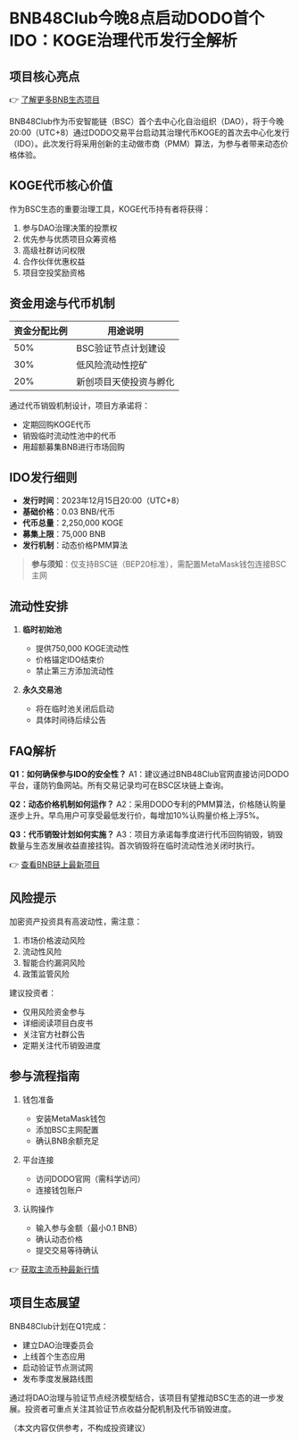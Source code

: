 # BNB48Club今晚8点启动DODO首个IDO：KOGE治理代币发行全解析

## 项目核心亮点
👉 [了解更多BNB生态项目](https://bit.ly/okx_welcome)

BNB48Club作为币安智能链（BSC）首个去中心化自治组织（DAO），将于今晚20:00（UTC+8）通过DODO交易平台启动其治理代币KOGE的首次去中心化发行（IDO）。此次发行将采用创新的主动做市商（PMM）算法，为参与者带来动态价格体验。

## KOGE代币核心价值

作为BSC生态的重要治理工具，KOGE代币持有者将获得：
1. 参与DAO治理决策的投票权
2. 优先参与优质项目众筹资格
3. 高级社群访问权限
4. 合作伙伴优惠权益
5. 项目空投奖励资格

## 资金用途与代币机制

| 资金分配比例 | 用途说明 |
|--------------|----------|
| 50%          | BSC验证节点计划建设 |
| 30%          | 低风险流动性挖矿 |
| 20%          | 新创项目天使投资与孵化 |

通过代币销毁机制设计，项目方承诺将：
- 定期回购KOGE代币
- 销毁临时流动性池中的代币
- 用超额募集BNB进行市场回购

## IDO发行细则

- **发行时间**：2023年12月15日20:00（UTC+8）
- **基础价格**：0.03 BNB/代币
- **代币总量**：2,250,000 KOGE
- **募集上限**：75,000 BNB
- **发行机制**：动态价格PMM算法

> **参与须知**：仅支持BSC链（BEP20标准），需配置MetaMask钱包连接BSC主网

## 流动性安排

1. **临时初始池**
   - 提供750,000 KOGE流动性
   - 价格锚定IDO结束价
   - 禁止第三方添加流动性

2. **永久交易池**
   - 将在临时池关闭后启动
   - 具体时间待后续公告

## FAQ解析

**Q1：如何确保参与IDO的安全性？**
A1：建议通过BNB48Club官网直接访问DODO平台，谨防钓鱼网站。所有交易记录均可在BSC区块链上查询。

**Q2：动态价格机制如何运作？**
A2：采用DODO专利的PMM算法，价格随认购量逐步上升。早鸟用户可享受最低发行价，每增加10%认购量价格上浮5%。

**Q3：代币销毁计划如何实施？**
A3：项目方承诺每季度进行代币回购销毁，销毁数量与生态发展收益直接挂钩。首次销毁将在临时流动性池关闭时执行。

👉 [查看BNB链上最新项目](https://bit.ly/okx_welcome)

## 风险提示

加密资产投资具有高波动性，需注意：
1. 市场价格波动风险
2. 流动性风险
3. 智能合约漏洞风险
4. 政策监管风险

建议投资者：
- 仅用风险资金参与
- 详细阅读项目白皮书
- 关注官方社群公告
- 定期关注代币销毁进度

## 参与流程指南

1. 钱包准备
   - 安装MetaMask钱包
   - 添加BSC主网配置
   - 确认BNB余额充足

2. 平台连接
   - 访问DODO官网（需科学访问）
   - 连接钱包账户

3. 认购操作
   - 输入参与金额（最小0.1 BNB）
   - 确认动态价格
   - 提交交易等待确认

👉 [获取主流币种最新行情](https://bit.ly/okx_welcome)

## 项目生态展望

BNB48Club计划在Q1完成：
- 建立DAO治理委员会
- 上线首个生态应用
- 启动验证节点测试网
- 发布季度发展路线图

通过将DAO治理与验证节点经济模型结合，该项目有望推动BSC生态的进一步发展。投资者可重点关注其验证节点收益分配机制及代币销毁进度。

（本文内容仅供参考，不构成投资建议）